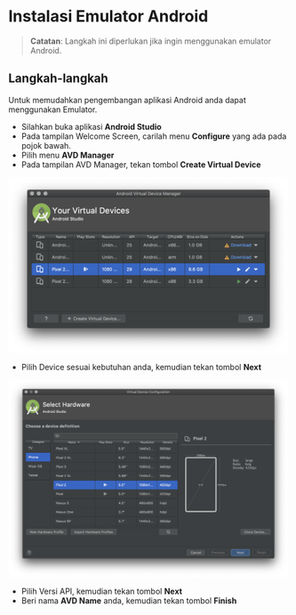 # Instalasi Emulator Android

> **Catatan**: Langkah ini diperlukan jika ingin menggunakan emulator Android.

## Langkah-langkah

Untuk memudahkan pengembangan aplikasi Android anda dapat menggunakan Emulator.

- Silahkan buka aplikasi **Android Studio**
- Pada tampilan Welcome Screen, carilah menu **Configure** yang ada pada pojok
 bawah.
- Pilih menu **AVD Manager**
- Pada tampilan AVD Manager, tekan tombol **Create Virtual Device**

![Android Virtual Manager](./images/android-virtual-manager.png)

- Pilih Device sesuai kebutuhan anda, kemudian tekan tombol **Next**

![Virtual Device Configuration](./images/virtual-device-configuration.png)

- Pilih Versi API, kemudian tekan tombol **Next**
- Beri nama **AVD Name** anda, kemudian tekan tombol **Finish**
